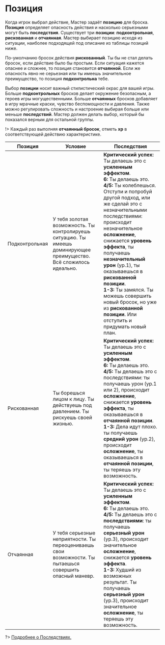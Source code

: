 # Позиция

Когда игрок выбрал действие, Мастер задаёт **позицию** для броска. **Позиция** определяет опасность действия и насколько серьезными могут быть **последствия**. Существует три **позиции**: **подконтрольная**, **рискованная** и **отчаянная**. Мастер выбирает позицию исходя из ситуации, наиболее подходящей под описание из таблицы позиций ниже.

По-умолчанию бросок действия **рискованный**. Ты бы не стал делать бросок, если действие было бы простым. Если ситуация кажется опаснее и сложнее, то позиция становится **отчаянной**. Если же опасность явно не серьезная или ты имеешь значительное преимущество, то позиция **подконтрольна** тебе.

Выбор **позиции** носит важный стилистический окрас для вашей игры. Больше **подконтрольных** бросков делает окружение безопасным, а героев игры могущественными. Больше **отчаянных** бросков добавляет в игру мрачные краски, чувство беспомощности и давления. Также можно регулировать сложность и настроение выбирая больше или меньше **последствий**. Мастер должен делать выбор, который бы показался верным для остальной группы.

!> Каждый раз выполняя **отчаянный бросок**, отметь **xp** в соответствующей действию характеристике.											

Позиция  | Условие  | Последствия
--|---|--
Подконтрольная  | У тебя золотая возможность. Ты контролируешь ситуацию. Ты имеешь доминирующее преимущество. Всё сложилось идеально.  |  **Критический успех:** Ты делаешь это с **усиленным эффектом**.<br>**6:** Ты делаешь это.<br>**4/5:** Ты колеблешься. Отступи и попробуй другой подход, или же сделай это с незначительными последствиями: происходит незначительное **осложнение**, снижается **уровень эффекта**, ты получаешь **незначительный урон** (ур.1), ты оказываешься в **рискованной позиции**.<br>**1-3:** Ты замялся. Ты можешь совершить новый бросок, но уже из **рискованной позиции**. Или отступить и придумать новый план.
Рискованная  | Ты борешься лицом к лицу. Ты действуешь под давлением. Ты рискуешь своей жизнью. | **Критический успех:** Ты делаешь это с **усиленным эффектом**.<br>**6:** Ты делаешь это.<br>**4/5:** Ты делаешь это с последствиями: ты получаешь урон (ур.1 или 2), происходит **осложнение**, снижается **уровень эффекта**, ты оказываешься в **отчаянной позиции**.<br>**1-3:** Дела идут плохо.  ты получаешь **средний урон** (ур.2), происходит **осложнение**, ты оказываешься в **отчаянной позиции**, ты теряешь эту возможность.							
Отчаянная  | У тебя серьезные неприятности. Ты переоцениваешь свои возможности. Ты пытаешься совершить опасный маневр. |  **Критический успех:** Ты делаешь это с **усиленным эффектом**.<br>**6:** Ты делаешь это.<br>**4/5:** Ты делаешь это с **последствиями**: ты получаешь **серьезный урон** (ур.3), происходит значительное **осложнение**, снижается **уровень эффекта**.<br>**1-3:** Худший из возможных результат. Ты получаешь **серьезный урон** (ур.3), происходит значительное **осложнение**, ты теряешь эту возможность.

?> [Подробнее о Последствиях.](consequences-harm)			
